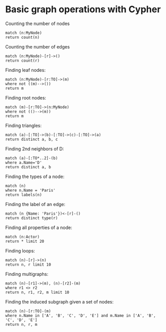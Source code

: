 # Basic graph operations with Cypher #

 Counting the number of nodes

    match (n:MyNode) 
    return count(n)


Counting the number of edges

    match (n:MyNode)-[r]->()
    return count(r)

Finding leaf nodes:

    match (n:MyNode)-[r:TO]->(m)
    where not ((m)-->())
    return m

Finding root nodes:

    match (m)-[r:TO]->(n:MyNode)
    where not (()-->(m))
    return m
    
Finding triangles:

    match (a)-[:TO]->(b)-[:TO]->(c)-[:TO]->(a)
    return distinct a, b, c


Finding 2nd neighbors of D:

    match (a)-[:TO*..2]-(b)
    where a.Name='D'
    return distinct a, b


Finding the types of a node:

    match (n)
    where n.Name = 'Paris'
    return labels(n)


Finding the label of an edge:

    match (n {Name: 'Paris'})<-[r]-()
    return distinct type(r)


Finding all properties of a node:

    match (n:Actor)
    return * limit 20


Finding loops:

    match (n)-[r]->(n)
    return n, r limit 10


Finding multigraphs:

    match (n)-[r1]->(m), (n)-[r2]-(m)
    where r1 <> r2
    return n, r1, r2, m limit 10


Finding the induced subgraph given a set of nodes:

    match (n)-[r:TO]-(m)
    where n.Name in ['A', 'B', 'C', 'D', 'E'] and m.Name in ['A', 'B', 'C', 'D', 'E']
    return n, r, m